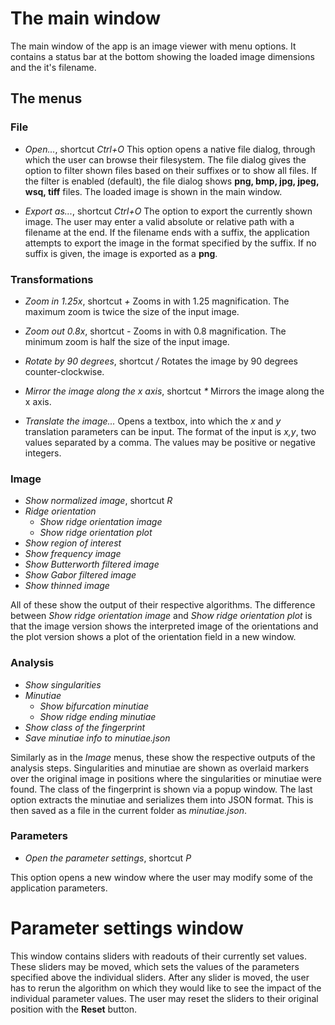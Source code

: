 ﻿# The main window
The main window of the app is an image viewer with menu options. It contains a status bar at the bottom showing the loaded image dimensions and the it's filename.

## The menus
### File
- *Open...*, shortcut *Ctrl+O*
This option opens a native file dialog, through which the user can browse their filesystem. The file dialog gives the option to filter shown files based on their suffixes or to show all files. If the filter is enabled (default), the file dialog shows **png, bmp, jpg, jpeg, wsq, tiff** files. The loaded image is shown in the main window.

- *Export as...*, shortcut *Ctrl+O*
The option to export the currently shown image. The user may enter a valid absolute or relative path with a filename at the end. If the filename ends with a suffix, the application attempts to export the image in the format specified by the suffix. If no suffix is given, the image is exported as a **png**.

### Transformations
- *Zoom in 1.25x*, shortcut *+*
Zooms in with 1.25 magnification. The maximum zoom is twice the size of the input image.

- *Zoom out 0.8x*, shortcut *-*
Zooms in with 0.8 magnification. The minimum zoom is half the size of the input image.

- *Rotate by 90 degrees*, shortcut */*
Rotates the image by 90 degrees counter-clockwise.

- *Mirror the image along the x axis*, shortcut *\**
Mirrors the image along the x axis.

- *Translate the image...*
Opens a textbox, into which the *x* and *y* translation parameters can be input. The format of the input is *x,y*, two values separated by a comma. The values may be positive or negative integers.

### Image
- *Show normalized image*, shortcut *R*
- *Ridge orientation*
  - *Show ridge orientation image*
  - *Show ridge orientation plot*
- *Show region of interest*
- *Show frequency image*
- *Show Butterworth filtered image*
- *Show Gabor filtered image*
- *Show thinned image*

All of these show the output of their respective algorithms. The difference between *Show ridge orientation image* and *Show ridge orientation plot* is that the image version shows the interpreted image of the orientations and the plot version shows a plot of the orientation field in a new window.

### Analysis
- *Show singularities*
- *Minutiae*
  - *Show bifurcation minutiae*
  - *Show ridge ending minutiae*
- *Show class of the fingerprint*
- *Save minutiae info to minutiae.json*

Similarly as in the *Image* menus, these show the respective outputs of the analysis steps. Singularities and minutiae are shown as overlaid markers over the original image in positions where the singularities or minutiae were found. The class of the fingerprint is shown via a popup window. The last option extracts the minutiae and serializes them into JSON format. This is then saved as a file in the current folder as *minutiae.json*.

### Parameters
- *Open the parameter settings*, shortcut *P*

This option opens a new window where the user may modify some of the application parameters.


# Parameter settings window
This window contains sliders with readouts of their currently set values. These sliders may be moved, which sets the values of the parameters specified above the individual sliders. After any slider is moved, the user has to rerun the algorithm on which they would like to see the impact of the individual parameter values. The user may reset the sliders to their original position with the **Reset** button.
